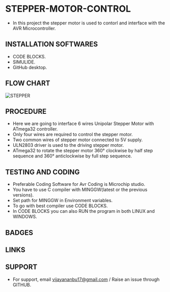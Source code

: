 # STEPPER-MOTOR-CONTROL

 * In this project the stepper motor is used to contorl and interface with the AVR Microcontroller.
 
## INSTALLATION SOFTWARES

 * CODE BLOCKS.
 * SIMULIDE.
 * GitHub desktop.

## FLOW CHART

![STEPPER](https://user-images.githubusercontent.com/101561263/164892231-000836f7-c438-49c3-9989-46272a08ed13.jpeg)

## PROCEDURE

  * Here we are going to interface 6 wires Unipolar Stepper Motor with ATmega32 controller.
  * Only four wires are required to control the stepper motor. 
  * Two common wires of stepper motor connected to 5V supply.
  * ULN2803 driver is used to the driving stepper motor.
  * ATmega32 to rotate the stepper motor 360° clockwise by half step sequence and 360° anticlockwise by full step sequence.
  
## TESTING AND CODING
 
 * Preferable Coding Software for Avr Coding is Microchip studio.
 * You have to use C compiler with MINGGW(latest or the previous versions).
 * Set path for MINGGW in Environment variables.
 * To go with best compiler use CODE BLOCKS.
 * In CODE BLOCKS you can also RUN the program in both LINUX and WINDOWS.

## BADGES


## LINKS

## SUPPORT

 * For support, email vijayananbu17@gmail.com / Raise an issue through GITHUB.
